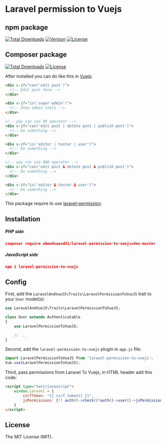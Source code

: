 # Laravel permission to Vuejs
## npm package
[![Total Downloads](https://img.shields.io/npm/dt/laravel-permission-to-vuejs)](https://www.npmjs.com/package/laravel-permission-to-vuejs)
[![Version](https://img.shields.io/npm/v/laravel-permission-to-vuejs)](https://www.npmjs.com/package/laravel-permission-to-vuejs)
[![License](https://img.shields.io/npm/l/laravel-permission-to-vuejs)](https://en.wikipedia.org/wiki/MIT_License)

## Composer package
[![Total Downloads](https://img.shields.io/packagist/dt/ahmedsaoud31/laravel-permission-to-vuejs)](https://packagist.org/packages/ahmedsaoud31/laravel-permission-to-vuejs)
[![License](https://img.shields.io/packagist/l/ahmedsaoud31/laravel-permission-to-vuejs)](https://en.wikipedia.org/wiki/MIT_License)

After installed you can do like this in [Vuejs](https://vuejs.org/):
```html
<div v-if="can('edit post')">
  <!-- Edit post form -->
</div>

<div v-if="is('super-admin')">
  <!-- Show admin tools -->
</div>

<!-- you can use OR operator -->
<div v-if="can('edit post | delete post | publish post')">
  <!-- Do something -->
</div>

<div v-if="is('editor | tester | user')">
  <!-- Do something -->
</div>

<!-- you can use AND operator -->
<div v-if="can('edit post & delete post & publish post')">
  <!-- Do something -->
</div>

<div v-if="is('editor & tester & user')">
  <!-- Do something -->
</div>
```
This package require to use [laravel-permission](https://github.com/spatie/laravel-permission)

## Installation

##### PHP side
```json
composer require ahmedsaoud31/laravel-permission-to-vuejs=dev-master
```
##### JavaScript side
```json
npm i laravel-permission-to-vuejs
```


## Config
First, add the `LaravelAndVueJS\Traits\LaravelPermissionToVueJS` trait to your `User` model(s):
```php
use LaravelAndVueJS\Traits\LaravelPermissionToVueJS;

class User extends Authenticatable
{
    use LaravelPermissionToVueJS;

    // ...
}
```
Second, add the `laravel-permission-to-vuejs` plugin in `app.js` file:
```js
import LaravelPermissionToVueJS from 'laravel-permission-to-vuejs';
Vue.use(LaravelPermissionToVueJS);
```
Third, pass permissions from Laravel To Vuejs, in HTML header add this code:
```html
<script type="text/javascript">
    window.Laravel = {
        csrfToken: "{{ csrf_token() }}",
        jsPermissions: {!! auth()->check()?auth()->user()->jsPermissions():null !!}
    }
</script>
```

## License

The MIT License (MIT).
